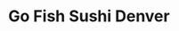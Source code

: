 ---
layout: place
title: "Go Fish Sushi Denver"
permalink: /colorado/denver/go-fish-sushi-denver.html
stateAbbr: CO
stateName: Colorado
cityName: Denver
place_id: ChIJw8dMmh9_bIcRZMATPy9nWwo
photos:
  - name: >-
      places/ChIJw8dMmh9_bIcRZMATPy9nWwo/photos/AUy1YQ3GBWxbxyeuWra1i3I-UC_GalWaEZxQoRgjaERBJaxOvHC3K6nw1rDezjH-5iDjaRjU50bMjW0ukKl7OFEwzFmuIUZPun0EYOm2rQ7VirkmheVJTFtvSpazH-qPEDMkh2PpDoWAkfbvq_CE7F2bz5BHxKzxjsUj3TGT56qzlADtdbpfy1rQWo9GG3Z4AqDvFXzghp7aXkDShTF7emz6kFNH1uhe3iaY1NidUlhrgiGsO6VM_1HJRyzOIESwwLvaMtSpACoOCtWXdmbuLr71tQI9c6BZcV8H-bra3yO0O73_P83UCnEt3x6exl6Hqc3IYfGGXT66XaRVIo4UzsN_Hd0hi0ejr-SCQwTsmM0J87N40V-7KyajDht2lXXmR55gEN_S0ORfvwbmZQEJ9LMZMUNErd__6t-juCkIBYIHSlegng
    widthPx: 4032
    heightPx: 3024
    authorAttributions:
      - displayName: Daniel Garcia
        uri: https://maps.google.com/maps/contrib/110127705692273724350
        photoUri: >-
          https://lh3.googleusercontent.com/a-/ALV-UjUn4pUIXdcIkJxYsPm6w2Jb55vuP9oU8Asuz9G1DJpWCtqIOkkR=s100-p-k-no-mo
    flagContentUri: >-
      https://www.google.com/local/imagery/report/?cb_client=maps_api_places.places_api&image_key=!1e10!2sCIHM0ogKEICAgIDEiImrCA&hl=en-US
    googleMapsUri: >-
      https://www.google.com/maps/place//data=!3m4!1e2!3m2!1sCIHM0ogKEICAgIDEiImrCA!2e10!4m2!3m1!1s0x876c7f1f9a4cc7c3:0xa5b672f3f13c064
  - name: >-
      places/ChIJw8dMmh9_bIcRZMATPy9nWwo/photos/AUy1YQ1b9tv5uiM2aBNd9eukWw_WHg3dKRhkV2xjnNKolvu5ybVBOJy3QAG7WoyWASSbADzro66lq6Lq5f0AWHNJHYtYd2C0bqLhsXpZwyYp_z4RxZOPhU_ni42xxAauWLzY801r0NNgfb_j3hEiILV-PdAoj3vlQQrkN51Szlgqn__6tOLDbfNQBaIWvN4sFbEI6HqyRcETyYaPj9Zohd2qYixdV96V9m4uJdsOuQohiV8HjJoytzKk0_Ib-D_q6x89-WPgt2O9y8lZU-Zgn5Q62J-lvzbJ-HqAiE9Q-06pd40ssyjwyVuJwQ9GbLg9J0kgl7LZO60hJV4GM5CgkWWOzr7JVnvmtvgMcJ3fceEhIi3_8hM-G3RfZM7EDR_vc2TBX4nChNUXXbhfxOElyaq3Qbx7LmSrChymXmZQg1nE_C1ZVsA
    widthPx: 4032
    heightPx: 3024
    authorAttributions:
      - displayName: Erica Beasey
        uri: https://maps.google.com/maps/contrib/101794581869874305858
        photoUri: >-
          https://lh3.googleusercontent.com/a/ACg8ocKs3iy4Xj7gbXIvEdEWdg6M4yOQRV64DFi9QsTkMQ9nnugwBw=s100-p-k-no-mo
    flagContentUri: >-
      https://www.google.com/local/imagery/report/?cb_client=maps_api_places.places_api&image_key=!1e10!2sCIHM0ogKEICAgICH-Jio_QE&hl=en-US
    googleMapsUri: >-
      https://www.google.com/maps/place//data=!3m4!1e2!3m2!1sCIHM0ogKEICAgICH-Jio_QE!2e10!4m2!3m1!1s0x876c7f1f9a4cc7c3:0xa5b672f3f13c064
  - name: >-
      places/ChIJw8dMmh9_bIcRZMATPy9nWwo/photos/AUy1YQ1HJzPbyEIhscavzaKQEJszi1NYBkzQ7d_5dnIonUI96XWkYymzoJRrDHokwgOTvtvR60JszdV31jYCKvlftCHKEr1zayw5BUyPwEGzNRd_YxQHRQFRHTn5E_42HtnjNkbH48HaOKOCQ3PoCodaktu_rPR5Rv8pBYbpiGg-hkObxLu9pENwg28kIbygOWrsJXQvDTiICbezX29SfgVH7oUrDznVuJTalKCFUwrYu-TkeP4wxXOjkEn8LIN2DyZjt0xzyph-ue19-wE5ZD1I9JKApIHvLJOxdtBbqfMoPsJ-H3nnRkcCd6R0lGNIQRgk1NWmy95CKg9unHys2GAVcacTpQ6QBlz5Z0Wc7dn6kWwd5DOXYsF2dDryBeV_sriEFshYM-9jMC2aHwE-OoH_lZzTGWnxnhDIFZRfTPaPuUvZgUA
    widthPx: 3000
    heightPx: 4000
    authorAttributions:
      - displayName: Alicia
        uri: https://maps.google.com/maps/contrib/107490474901895204975
        photoUri: >-
          https://lh3.googleusercontent.com/a-/ALV-UjXLsLX2lkvwwBVjbGO9efsMCzAikw4I8meV3NgMntpKvf65FUxZ=s100-p-k-no-mo
    flagContentUri: >-
      https://www.google.com/local/imagery/report/?cb_client=maps_api_places.places_api&image_key=!1e10!2sCIHM0ogKEICAgICXi9e-lgE&hl=en-US
    googleMapsUri: >-
      https://www.google.com/maps/place//data=!3m4!1e2!3m2!1sCIHM0ogKEICAgICXi9e-lgE!2e10!4m2!3m1!1s0x876c7f1f9a4cc7c3:0xa5b672f3f13c064
  - name: >-
      places/ChIJw8dMmh9_bIcRZMATPy9nWwo/photos/AUy1YQ07FnZbSDyoqOq9onM0-SGRdU9QKHFjdvDHmHwQo6eKA4yW17ViwnF5KnIKqTwSiL0Zo8j9-x1owBXp1LljcODL8t12X3Z3XZQq75W-yhClVCp8-PFzl74-Q-4p7S_2ThXNJK8VZPxnRGutETQkYCWsRd49qCAwN7hUmoVBbk-5oagxd8wIPtpl3DSmKK7A2NX_Vy78f6I3AqxH0r3COX1oa6bRU86cv2IaefEt6sit4aUQlCMESPuwYAXML4PCla7ybBfLoO2v3jNBWHu6yK4kWVyBH-1_siWYdzZ38wpFt_XCJA1KgypO4xqD0hh08WCQ7DovM7pT3wDi5T1RFsgw3Ysi6Np7XujwRG_EOy6p2_K4fmkCoUZ8-ugc91dOaF062m_SfZ5dCzwGKezukRQasnnX_7CdqpBtRQCsAFn_Tw
    widthPx: 2268
    heightPx: 4032
    authorAttributions:
      - displayName: Melissa Taing
        uri: https://maps.google.com/maps/contrib/109465514234706886468
        photoUri: >-
          https://lh3.googleusercontent.com/a-/ALV-UjWf8DPzetTqhkUobSzhiM_wnfiYo3mppAOolO66Q3hVkDA51t3r=s100-p-k-no-mo
    flagContentUri: >-
      https://www.google.com/local/imagery/report/?cb_client=maps_api_places.places_api&image_key=!1e10!2sCIHM0ogKEICAgIC3s92eMA&hl=en-US
    googleMapsUri: >-
      https://www.google.com/maps/place//data=!3m4!1e2!3m2!1sCIHM0ogKEICAgIC3s92eMA!2e10!4m2!3m1!1s0x876c7f1f9a4cc7c3:0xa5b672f3f13c064
  - name: >-
      places/ChIJw8dMmh9_bIcRZMATPy9nWwo/photos/AUy1YQ1VVMxLaN-UejyRjhxNcDKmdySVBOkiQlhfyTxCAxkEXylVNDATbgQ3ytebRndmjO6gKqggLDLCIrRTv52LdDDEmTtzKvIBdvFG2XPOPF6ubFio0AQcg-ZFp8K6_5dqWhj8zttre6CYhCL6ZtLc_q_EL9e1fvbqZh1L-xMTCOid70umIB7PIIqc0zjEIc0lp0fT-ETv_fyKM8WvyK63RoSrw7uLhNaSbCmDkJiWTCllCTxesDtcanXfTf1vcfon_CUc_epNWWLoX0G3h7MFNuMPmD4dEU295KF8QKKZdjHifVIzZMH1-3kcpEvKJLUM0G3oFhJCOvie8r3HC73GQFtvIY3Yirgsmco_iK5K9fkGW5wU6cfwa5O9pG1Dr5wthkyWHO_w_izW8hRIMHwHwv7V2Yy39N7owztbLdetJMlSntjs
    widthPx: 960
    heightPx: 1280
    authorAttributions:
      - displayName: Jon Lee
        uri: https://maps.google.com/maps/contrib/105333342143573519863
        photoUri: >-
          https://lh3.googleusercontent.com/a-/ALV-UjV6vaLx5VxOSE0dviZQwNcNdS-hVklpvmvRPTI1LMljZbNXTw_k=s100-p-k-no-mo
    flagContentUri: >-
      https://www.google.com/local/imagery/report/?cb_client=maps_api_places.places_api&image_key=!1e10!2sCIHM0ogKEICAgICnvKbamQE&hl=en-US
    googleMapsUri: >-
      https://www.google.com/maps/place//data=!3m4!1e2!3m2!1sCIHM0ogKEICAgICnvKbamQE!2e10!4m2!3m1!1s0x876c7f1f9a4cc7c3:0xa5b672f3f13c064
  - name: >-
      places/ChIJw8dMmh9_bIcRZMATPy9nWwo/photos/AUy1YQ3Tyewn8DkQk-8F-mXSV04J6ZCiuga2yVqTCtJysLD9GDD0trx_3uK96RbvxsOvf-9vOmxy5lKIt-pj6Rrgrr0A8Sg7XRWRbcVjABtB_sctqCZaiLI-zvEZPr2qIAqcGa7bGpq13FhN2H4IVzIiUHUr3JN4kWnbl-ISzbviz7GwcUiiqhxDDPAz6za4p8QFxjo6HsH_M6Y0y5IZ-NMYpTJO12SrGUQbZD809PMJe3ARCr1ZNC3swMkJtDNdoXeBQZys4rzuum57kYOqzvZuBWHfHt6eZfv6GI7cYQT40q5y0gQyvU0R3AyolBkCn7OZk3t517WPO8_B4diwZRZptnZ1LiyLqcGpFP9_FS-BYtbsSOi2duVjuucahhDkEsNjYScz7Xvyc5UlR8ZE75NipJwPl4YKvqoohV8rPYlamNIsiA
    widthPx: 3024
    heightPx: 4032
    authorAttributions:
      - displayName: Alyssa Murfey
        uri: https://maps.google.com/maps/contrib/105729567715429272195
        photoUri: >-
          https://lh3.googleusercontent.com/a-/ALV-UjV79XJqlkkcDrVMFelUPiDxqV5LGiMYu2dfc5C1QuOhuBO4MGm1=s100-p-k-no-mo
    flagContentUri: >-
      https://www.google.com/local/imagery/report/?cb_client=maps_api_places.places_api&image_key=!1e10!2sCIHM0ogKEICAgIDzkK7VLg&hl=en-US
    googleMapsUri: >-
      https://www.google.com/maps/place//data=!3m4!1e2!3m2!1sCIHM0ogKEICAgIDzkK7VLg!2e10!4m2!3m1!1s0x876c7f1f9a4cc7c3:0xa5b672f3f13c064
  - name: >-
      places/ChIJw8dMmh9_bIcRZMATPy9nWwo/photos/AUy1YQ0lFfIq0rtph_w1cK3fDIs_NjmyBGwtJFqKjM64xpgcfpoBetzOn1zjyMI6Bn4HWusN2nENBjjaMonqIH2gYvEANb9Lz-w32FWiJxRMc1wRxV_fw3cobBRi3T2o6B02SIGyaeRb86uOnZC9Au65SpsSh3U031peV6CkOhk83CKdCwewHQcQC_gzA3fyhSLEf1KOIz0pHKsn1IKo0cczZJOtaHpfR2TTOUiDR7UlEl_vBoVo3UDcFDbGeB-0WosHJshg1VaLUOG9wf4AMq5Lz0NLcol2pFbuOCOB2eTI51appMOy3EZdpZEXA1F3jyA3s50eLCZgXkNEaChq0BcN7u0mlZcC8eEwvK1mJtbWiwu-AvnfNCNCS7ccvdCmbtfqEaEX_NGKt_lAKFjVW-aVIye-YKkTlIHNaAOqx168cU8
    widthPx: 4000
    heightPx: 3000
    authorAttributions:
      - displayName: Kevin Welty
        uri: https://maps.google.com/maps/contrib/101300141200917062490
        photoUri: >-
          https://lh3.googleusercontent.com/a-/ALV-UjUhEuyzD0qg_K6_lEvjR6pNK-wvDFQYsLyxDqbB_V7Y_rlLvp1l4A=s100-p-k-no-mo
    flagContentUri: >-
      https://www.google.com/local/imagery/report/?cb_client=maps_api_places.places_api&image_key=!1e10!2sCIHM0ogKEICAgIDZ5oCsGw&hl=en-US
    googleMapsUri: >-
      https://www.google.com/maps/place//data=!3m4!1e2!3m2!1sCIHM0ogKEICAgIDZ5oCsGw!2e10!4m2!3m1!1s0x876c7f1f9a4cc7c3:0xa5b672f3f13c064
  - name: >-
      places/ChIJw8dMmh9_bIcRZMATPy9nWwo/photos/AUy1YQ0BO18rlotDAV-wmD-NrCrmsFjkJx5jaOXk4roHhnSfBmKrcMQFViCJBrc4K_boMXHz1dzIynap20LEU6yhaHfj6g7sgavB3Hv68qxR525HJtPBNNhJ5FTBjuH-4x53XR97lnS1r9X5rpHN7sbgZTt0vHVhXu_H2RKoTlOD2A9LQVw1Ux0ctTXZSAo7UtjeWDZKwSfCDrutXhUBWP9HqDvHmwX2v9kVkze0sj9H6fFTWxfxw7ep7KL_DMK75CVSiXy_8EmIQN47sQTO2opS5kGH8q7cqI7mY3apm5HnQKC2t4yQ5XxpQl1l2KqEy_01GXfCqdS9JfkRwpoFt_eRQPISWpQGmrEWlG39LkRxjBREQba-ONawqVjEl-4Gre-oS8PH-Xf6XU0MtJ4nuMniD_zTzVthmITXPKFbomuynzEWMaf8
    widthPx: 4000
    heightPx: 3000
    authorAttributions:
      - displayName: Kevin Welty
        uri: https://maps.google.com/maps/contrib/101300141200917062490
        photoUri: >-
          https://lh3.googleusercontent.com/a-/ALV-UjUhEuyzD0qg_K6_lEvjR6pNK-wvDFQYsLyxDqbB_V7Y_rlLvp1l4A=s100-p-k-no-mo
    flagContentUri: >-
      https://www.google.com/local/imagery/report/?cb_client=maps_api_places.places_api&image_key=!1e10!2sCIHM0ogKEICAgIDZ4diwnQE&hl=en-US
    googleMapsUri: >-
      https://www.google.com/maps/place//data=!3m4!1e2!3m2!1sCIHM0ogKEICAgIDZ4diwnQE!2e10!4m2!3m1!1s0x876c7f1f9a4cc7c3:0xa5b672f3f13c064
  - name: >-
      places/ChIJw8dMmh9_bIcRZMATPy9nWwo/photos/AUy1YQ08ePVRBfyEiE8rnr0OwrES-6nHI5LS796vGLWdySVdvx1aCEZh8gYxC_dcy_MDaviEdZvi_UG2u69r-7bDcAYqeElUqBnllZrrsOBwWBbO0qsl7rwtg61iTjjpDQaH0bZGyoA8sOblk4LeBl3PMaV2Qfmv_R0trc7w-ohnW6lDp_D6pPe5oQjjBPe43TGEj1MN9nIoHRaaG4ohnsRVZLFkI9JsuVwMkxvXHCwFVKYIv3TuUV217-CoFDBkziozjL142sX5GsfzZrRV5rCtlZFgqMQKkevwGsitrYMZUrAM3x8x5o-ZRX9Kyewo_HmX6otncjeNotbmA0f2L06Qv1SKGSs4zhyVuKh_z4Ox1dZBFf5bccudUzzz1AUvTtzO5CFu-XbwLCAvVMAXy49GB-FgQkHwlyWH8wd2AUToOgABmg
    widthPx: 2749
    heightPx: 3665
    authorAttributions:
      - displayName: Jacqueline
        uri: https://maps.google.com/maps/contrib/102854638050628771208
        photoUri: >-
          https://lh3.googleusercontent.com/a-/ALV-UjVFwxt431tczHEmwJtuHGilHG_0lg-DHNw5cfJqdImtG9BTAk7RVg=s100-p-k-no-mo
    flagContentUri: >-
      https://www.google.com/local/imagery/report/?cb_client=maps_api_places.places_api&image_key=!1e10!2sCIHM0ogKEICAgIDBhbzkew&hl=en-US
    googleMapsUri: >-
      https://www.google.com/maps/place//data=!3m4!1e2!3m2!1sCIHM0ogKEICAgIDBhbzkew!2e10!4m2!3m1!1s0x876c7f1f9a4cc7c3:0xa5b672f3f13c064
  - name: >-
      places/ChIJw8dMmh9_bIcRZMATPy9nWwo/photos/AUy1YQ1A2zDqD_lu6u2Te7C3E90nNoToFA6jJ7Z4We4zygblConcA4E6x0xxhoCC_a0-GFwAOMrvQ_sK78JsqWUFylPunQaMhrT3afo8nwz__RY7lgvd29u2qWUegrsP6SO0g1voMIg6C18kED1ltVyCWSq5CgR-LbXq9k8YYjsLqldHNh8IWjsc3tnY3rjrRE5HpgJG0AbmErVSbVxYyjZBUyaXHTmkneOpMuJkwr0voMvUZk6uD6Csluh-pSv_sR5H47c-eU1jTVHIOooPvqGdVuAi0q9Wub46A6_jVX9ZEclL8kKXDUprZxOufSsQWoWqdpYAZVu9qHFf5F1HZHjWnSWa-CM_3sb4RekKBzWs6Pfn1a2ph3J5Jbt9mqbkKtFOzapFQ5r_mzV3BJSW1eC7StPswpAX-3UnNYsnircTmvEsG-FQ
    widthPx: 3024
    heightPx: 4032
    authorAttributions:
      - displayName: Scott Greenhalgh DDS
        uri: https://maps.google.com/maps/contrib/105780465773693739071
        photoUri: >-
          https://lh3.googleusercontent.com/a-/ALV-UjXWsmnXSIjc5i3_N44Ilgk5qGmkhtzGx0A7YqGN2O1bYeWLoVYS8A=s100-p-k-no-mo
    flagContentUri: >-
      https://www.google.com/local/imagery/report/?cb_client=maps_api_places.places_api&image_key=!1e10!2sCIHM0ogKEICAgICkjumZmAE&hl=en-US
    googleMapsUri: >-
      https://www.google.com/maps/place//data=!3m4!1e2!3m2!1sCIHM0ogKEICAgICkjumZmAE!2e10!4m2!3m1!1s0x876c7f1f9a4cc7c3:0xa5b672f3f13c064
address: 1 Broadway b108, Denver, CO 80203, USA
street: 1 Broadway b108
city: Denver
state: CO
zip: '80203'
country: USA
neighborhood: Baker
latitude: '39.716847'
longitude: '-104.987747'
accessibility_options:
  wheelchairAccessibleParking: true
  wheelchairAccessibleEntrance: false
  wheelchairAccessibleRestroom: true
  wheelchairAccessibleSeating: true
business_status: OPERATIONAL
name: Go Fish Sushi Denver
google_maps_links:
  directionsUri: >-
    https://www.google.com/maps/dir//''/data=!4m7!4m6!1m1!4e2!1m2!1m1!1s0x876c7f1f9a4cc7c3:0xa5b672f3f13c064!3e0
  placeUri: https://maps.google.com/?cid=746303615879331940
  writeAReviewUri: >-
    https://www.google.com/maps/place//data=!4m3!3m2!1s0x876c7f1f9a4cc7c3:0xa5b672f3f13c064!12e1
  reviewsUri: >-
    https://www.google.com/maps/place//data=!4m4!3m3!1s0x876c7f1f9a4cc7c3:0xa5b672f3f13c064!9m1!1b1
  photosUri: >-
    https://www.google.com/maps/place//data=!4m3!3m2!1s0x876c7f1f9a4cc7c3:0xa5b672f3f13c064!10e5
primary_type: Sushi Restaurant
opening_hours:
  regular: null
  current: null
secondary_opening_hours:
  regular:
    weekdayDescriptions: null
    type: null
  current:
    weekdayDescriptions: null
    type: null
phone: null
price_level: null
price_range: null
rating: null
rating_count: 0
website: null
description: null
reviews: null
parking_options: null
payment_options: null
allow_dogs: null
curbside_pickup: null
delivery: null
dine_in: null
good_for_children: null
good_for_groups: null
good_for_sports: null
live_music: null
menu_for_children: null
outdoor_seating: null
reservable: null
restroom: null
serves_beer: null
serves_breakfast: null
serves_brunch: null
serves_cocktails: null
serves_coffee: null
serves_dinner: null
serves_dessert: null
serves_lunch: null
serves_vegetarian_food: null
serves_wine: null
takeout: null
slug: Go-Fish-Sushi-Denver

---